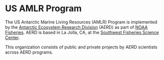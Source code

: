 # US AMLR Program

The US Antarctic Marine Living Resources (AMLR) Program is implemented by the [Antarctic Ecosystem Research Division](https://www.fisheries.noaa.gov/about/antarctic-ecosystem-research-division-southwest-fisheries-science-center) (AERD) as part of [NOAA Fisheries](https://www.fisheries.noaa.gov/). AERD is based in La Jolla, CA, at the [Southwest Fisheries Science Center](https://www.fisheries.noaa.gov/about/southwest-fisheries-science-center).

This organization consists of public and private projects by AERD scientists across AERD programs.
